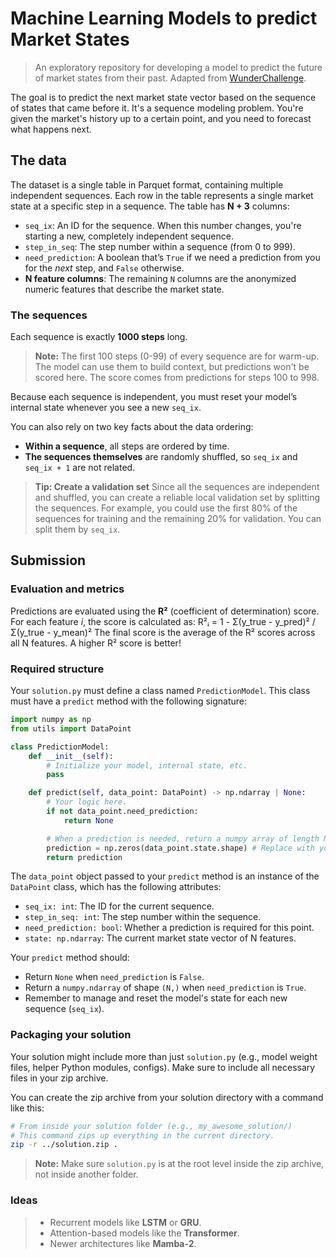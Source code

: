 # Machine Learning Models to predict Market States

> An exploratory repository for developing a model to predict the future of market states from their past. Adapted from [WunderChallenge](https://wunder-challenge.io).

The goal is to predict the next market state vector based on the sequence of states that came before it.
It's a sequence modeling problem.
You're given the market's history up to a certain point, and you need to forecast what happens next.

## The data

The dataset is a single table in Parquet format, containing multiple independent sequences.
Each row in the table represents a single market state at a specific step in a sequence. The table has **N + 3** columns:

- `seq_ix`: An ID for the sequence. When this number changes, you're starting a new, completely independent sequence.
- `step_in_seq`: The step number within a sequence (from 0 to 999).
- `need_prediction`: A boolean that’s `True` if we need a prediction from you for the _next_ step, and `False` otherwise.
- **N feature columns**: The remaining `N` columns are the anonymized numeric features that describe the market state.

### The sequences

Each sequence is exactly **1000 steps** long.

> **Note:**
> The first 100 steps (0-99) of every sequence are for warm-up. The model can use them to build context, but predictions won't be scored here. The score comes from predictions for steps 100 to 998.

Because each sequence is independent, you must reset your model’s internal state whenever you see a new `seq_ix`.

You can also rely on two key facts about the data ordering:

- **Within a sequence**, all steps are ordered by time.
- **The sequences themselves** are randomly shuffled, so `seq_ix` and `seq_ix + 1` are not related.

> **Tip: Create a validation set**
> Since all the sequences are independent and shuffled, you can create a reliable local validation set by splitting the sequences. For example, you could use the first 80% of the sequences for training and the remaining 20% for validation. You can split them by `seq_ix`.

## Submission

### Evaluation and metrics

Predictions are evaluated using the **R²** (coefficient of determination) score.
For each feature _i_, the score is calculated as:
R²ᵢ = 1 - Σ(y_true - y_pred)² / Σ(y_true - y_mean)²
The final score is the average of the R² scores across all N features.
A higher R² score is better!

### Required structure

Your `solution.py` must define a class named `PredictionModel`. This class must have a `predict` method with the following signature:

```python
import numpy as np
from utils import DataPoint

class PredictionModel:
    def __init__(self):
        # Initialize your model, internal state, etc.
        pass

    def predict(self, data_point: DataPoint) -> np.ndarray | None:
        # Your logic here.
        if not data_point.need_prediction:
            return None

        # When a prediction is needed, return a numpy array of length N.
        prediction = np.zeros(data_point.state.shape) # Replace with your model's output
        return prediction
```

The `data_point` object passed to your `predict` method is an instance of the `DataPoint` class, which has the following attributes:

- `seq_ix: int`: The ID for the current sequence.
- `step_in_seq: int`: The step number within the sequence.
- `need_prediction: bool`: Whether a prediction is required for this point.
- `state: np.ndarray`: The current market state vector of N features.

Your `predict` method should:

- Return `None` when `need_prediction` is `False`.
- Return a `numpy.ndarray` of shape `(N,)` when `need_prediction` is `True`.
- Remember to manage and reset the model's state for each new sequence (`seq_ix`).

### Packaging your solution

Your solution might include more than just `solution.py` (e.g., model weight files, helper Python modules, configs). Make sure to include all necessary files in your zip archive.

You can create the zip archive from your solution directory with a command like this:

```bash
# From inside your solution folder (e.g., my_awesome_solution/)
# This command zips up everything in the current directory.
zip -r ../solution.zip .
```

> **Note:** Make sure `solution.py` is at the root level inside the zip archive, not inside another folder.

### Ideas

> - Recurrent models like **LSTM** or **GRU**.
> - Attention-based models like the **Transformer**.
> - Newer architectures like **Mamba-2**.
